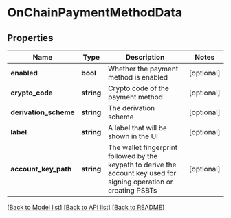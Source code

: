 # OnChainPaymentMethodData

## Properties
Name | Type | Description | Notes
------------ | ------------- | ------------- | -------------
**enabled** | **bool** | Whether the payment method is enabled | [optional] 
**crypto_code** | **string** | Crypto code of the payment method | [optional] 
**derivation_scheme** | **string** | The derivation scheme | [optional] 
**label** | **string** | A label that will be shown in the UI | [optional] 
**account_key_path** | **string** | The wallet fingerprint followed by the keypath to derive the account key used for signing operation or creating PSBTs | [optional] 

[[Back to Model list]](../../README.md#documentation-for-models) [[Back to API list]](../../README.md#documentation-for-api-endpoints) [[Back to README]](../../README.md)

